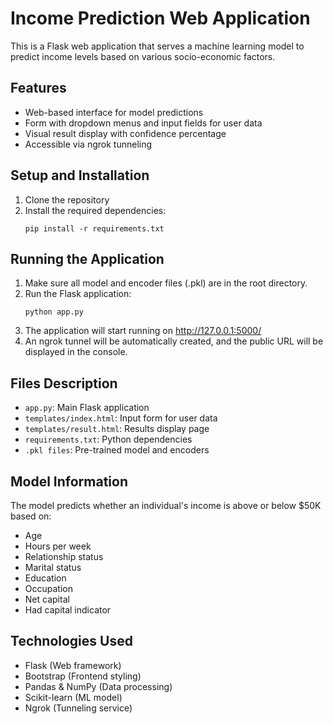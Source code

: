 # Income Prediction Web Application

This is a Flask web application that serves a machine learning model to predict income levels based on various socio-economic factors.

## Features
- Web-based interface for model predictions
- Form with dropdown menus and input fields for user data
- Visual result display with confidence percentage
- Accessible via ngrok tunneling

## Setup and Installation

1. Clone the repository
2. Install the required dependencies:
   ```
   pip install -r requirements.txt
   ```

## Running the Application

1. Make sure all model and encoder files (.pkl) are in the root directory.
2. Run the Flask application:
   ```
   python app.py
   ```
3. The application will start running on http://127.0.0.1:5000/
4. An ngrok tunnel will be automatically created, and the public URL will be displayed in the console.

## Files Description
- `app.py`: Main Flask application
- `templates/index.html`: Input form for user data
- `templates/result.html`: Results display page
- `requirements.txt`: Python dependencies
- `.pkl files`: Pre-trained model and encoders

## Model Information
The model predicts whether an individual's income is above or below $50K based on:
- Age
- Hours per week
- Relationship status
- Marital status
- Education
- Occupation
- Net capital
- Had capital indicator

## Technologies Used
- Flask (Web framework)
- Bootstrap (Frontend styling)
- Pandas & NumPy (Data processing)
- Scikit-learn (ML model)
- Ngrok (Tunneling service) 